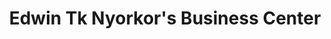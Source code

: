 ---
title: "Edwin Tk Nyorkor's Business Center"
url: /foya-city/edwin-tk-nyorkors-business-center/
shop: convenience
---